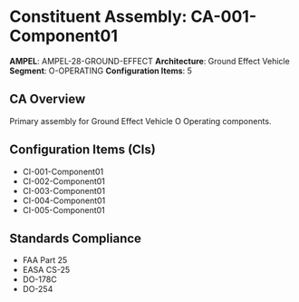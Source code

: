 # Constituent Assembly: CA-001-Component01

**AMPEL**: AMPEL-28-GROUND-EFFECT
**Architecture**: Ground Effect Vehicle
**Segment**: O-OPERATING
**Configuration Items**: 5

## CA Overview
Primary assembly for Ground Effect Vehicle O Operating components.

## Configuration Items (CIs)
- CI-001-Component01
- CI-002-Component01
- CI-003-Component01
- CI-004-Component01
- CI-005-Component01

## Standards Compliance
- FAA Part 25
- EASA CS-25
- DO-178C
- DO-254
